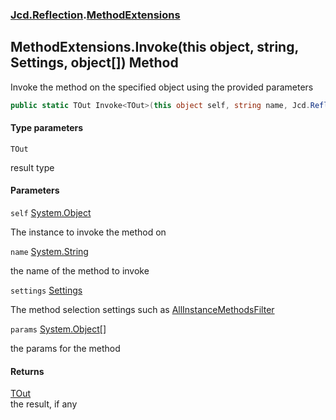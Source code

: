 ### [Jcd.Reflection](Jcd.Reflection.md 'Jcd.Reflection').[MethodExtensions](MethodExtensions.md 'Jcd.Reflection.MethodExtensions')

## MethodExtensions.Invoke<TOut>(this object, string, Settings, object[]) Method

Invoke the method on the specified object using the provided parameters

```csharp
public static TOut Invoke<TOut>(this object self, string name, Jcd.Reflection.MethodInfoEnumerator.Settings settings, params object[] @params);
```
#### Type parameters

<a name='Jcd.Reflection.MethodExtensions.Invoke_TOut_(thisobject,string,Jcd.Reflection.MethodInfoEnumerator.Settings,object[]).TOut'></a>

`TOut`

result type
#### Parameters

<a name='Jcd.Reflection.MethodExtensions.Invoke_TOut_(thisobject,string,Jcd.Reflection.MethodInfoEnumerator.Settings,object[]).self'></a>

`self` [System.Object](https://docs.microsoft.com/en-us/dotnet/api/System.Object 'System.Object')

The instance to invoke the method on

<a name='Jcd.Reflection.MethodExtensions.Invoke_TOut_(thisobject,string,Jcd.Reflection.MethodInfoEnumerator.Settings,object[]).name'></a>

`name` [System.String](https://docs.microsoft.com/en-us/dotnet/api/System.String 'System.String')

the name of the method to invoke

<a name='Jcd.Reflection.MethodExtensions.Invoke_TOut_(thisobject,string,Jcd.Reflection.MethodInfoEnumerator.Settings,object[]).settings'></a>

`settings` [Settings](MethodInfoEnumerator.Settings.md 'Jcd.Reflection.MethodInfoEnumerator.Settings')

The method selection settings such as [AllInstanceMethodsFilter](MethodExtensions.AllInstanceMethodsFilter.md 'Jcd.Reflection.MethodExtensions.AllInstanceMethodsFilter')

<a name='Jcd.Reflection.MethodExtensions.Invoke_TOut_(thisobject,string,Jcd.Reflection.MethodInfoEnumerator.Settings,object[]).params'></a>

`params` [System.Object](https://docs.microsoft.com/en-us/dotnet/api/System.Object 'System.Object')[[]](https://docs.microsoft.com/en-us/dotnet/api/System.Array 'System.Array')

the params for the method

#### Returns

[TOut](MethodExtensions.Invoke.WbkA24WCoRqJ4MoS49dP8Q.md#Jcd.Reflection.MethodExtensions.Invoke_TOut_(thisobject,string,Jcd.Reflection.MethodInfoEnumerator.Settings,object[]).TOut 'Jcd.Reflection.MethodExtensions.Invoke<TOut>(this object, string, Jcd.Reflection.MethodInfoEnumerator.Settings, object[]).TOut')  
the result, if any